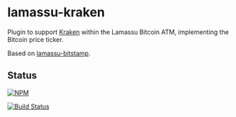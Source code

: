# lamassu-kraken

Plugin to support [Kraken][kraken] within the Lamassu Bitcoin ATM,
implementing the Bitcoin price ticker.

Based on [lamassu-bitstamp][lb].

## Status

[![NPM](https://nodei.co/npm/lamassu-kraken.png)](https://nodei.co/npm/lamassu-kraken/)

[![Build Status](https://travis-ci.org/imrehg/lamassu-kraken.svg?branch=master)](https://travis-ci.org/imrehg/lamassu-kraken)

[kraken]: https://kraken.com/ "Kraken Bitcoin Exchange homepage"
[lb]: https://github.com/lamassu/lamassu-bitstamp "Lamassu Bitstamp repository"
